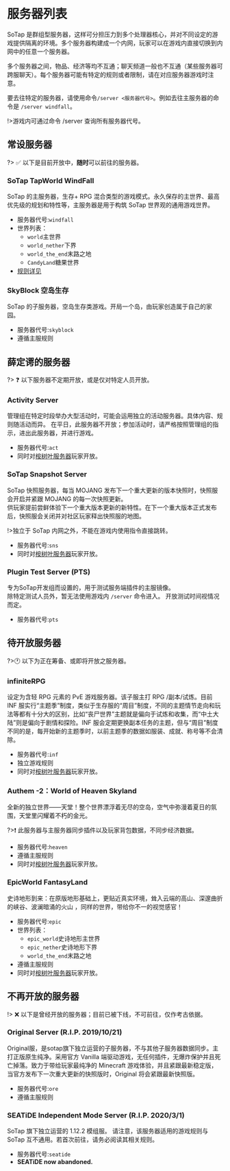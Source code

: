 # 服务器列表  
SoTap 是群组型服务器，这样可分担压力到多个处理器核心，并对不同设定的游戏提供隔离的环境。多个服务器构建成一个内网，玩家可以在游戏内直接切换到内网中的任意一个服务器。

多个服务器之间，物品、经济等均不互通；聊天频道一般也不互通（某些服务器可跨服聊天）。每个服务器可能有特定的规则或者限制，请在对应服务器游戏时注意。

要去往特定的服务器，请使用命令`/server <服务器代号>`。例如去往主服务器的命令是 `/server windfall`。  

!>游戏内可通过命令 /server 查询所有服务器代号。  

## 常设服务器  
?> ✅ 以下是目前开放中，**随时**可以前往的服务器。  

### SoTap TapWorld WindFall  
SoTap 的主服务器，生存+ RPG 混合类型的游戏模式。永久保存的主世界、最高优先级的规划和特性等，主服务器是用于构筑 SoTap 世界观的通用游戏世界。  

- 服务器代号:`windfall`
- 世界列表：
  - `world`主世界
  - `world_nether`下界
  - `world_the_end`末路之地
  - `CandyLand`糖果世界
- [规则详见](https://wiki.sotap.org/#/rules)

### SkyBlock 空岛生存
SoTap 的子服务器，空岛生存类游戏。开局一个岛，由玩家创造属于自己的家园。

- 服务器代号:`skyblock`
- 遵循主服规则

## 薛定谔的服务器

?> ❓ 以下服务器不定期开放，或是仅对特定人员开放。

### Activity Server
管理组在特定时段举办大型活动时，可能会运用独立的活动服务器。具体内容、规则随活动而异。
在平日，此服务器不开放；参加活动时，请严格按照管理组的指示，进出此服务器，并进行游戏。

- 服务器代号:`act`
- 同时对[桉树叶服务器](https://www.eumc.cc/)玩家开放。

### SoTap Snapshot Server
SoTap 快照服务器，每当 MOJANG 发布下一个重大更新的版本快照时，快照服会开启并紧跟 MOJANG 的每一次快照更新。  
供玩家提前尝鲜体验下一个重大版本更新的新特性。在下一个重大版本正式发布后，快照服会关闭并对社区玩家释出快照服的地图。

!>独立于 SoTap 内网之外，不能在游戏内使用指令直接跳转。
- 服务器代号:`sns`
- 同时对[桉树叶服务器](https://www.eumc.cc/)玩家开放。

### Plugin Test Server (PTS)
专为SoTap开发组而设置的，用于测试服务端插件的主服镜像。  
除特定测试人员外，暂无法使用游戏内 `/server` 命令进入。
开放测试时间视情况而定。

- 服务器代号:`pts`

## 待开放服务器
?>🕐 以下为正在筹备、或即将开放之服务器。

### infiniteRPG
设定为含轻 RPG 元素的 PvE 游戏服务器。该子服主打 RPG /副本/试炼。目前 INF 服实行“主题季”制度，类似于生存服的“周目”制度，不同的主题情节走向和玩法等都有十分大的区别，比如“丧尸世界”主题就是偏向于试炼和收集，而“中土大陆”则是偏向于剧情和探险。INF 服会定期更换副本任务的主题，但与“周目”制度不同的是，每开始新的主题季时，以前主题季的数据如服装、成就、称号等不会清除。

- 服务器代号:`inf`
- 独立游戏规则
- 同时对[桉树叶服务器](https://www.eumc.cc/)玩家开放。

### Authem -2：World of Heaven Skyland
全新的独立世界——天堂！整个世界漂浮着无尽的空岛，空气中弥漫着夏日的氛围，天堂里闪耀着不朽的金光。

?>❗ 此服务器与主服务器同步插件以及玩家背包数据，不同步经济数据。

- 服务器代号:`heaven`
- 遵循主服规则
- 同时对[桉树叶服务器](https://www.eumc.cc/)玩家开放。

### EpicWorld FantasyLand
史诗地形到来：在原版地形基础上，更贴近真实环境，耸入云端的高山、深邃曲折的峡谷、波澜暗涌的火山 ，同样的世界，带给你不一的视觉感官！

- 服务器代号:`epic`
- 世界列表：
  - `epic_world`史诗地形主世界
  - `epic_nether`史诗地形下界
  - `world_the_end`末路之地
- 遵循主服规则
- 同时对[桉树叶服务器](https://www.eumc.cc/)玩家开放。

## 不再开放的服务器
!> ❌ 以下是曾经开放的服务器；目前已被下线，不可前往，仅作考古依据。

### Original Server (R.I.P. 2019/10/21)
Original服，是sotap旗下独立运营的子服务器，不与其他子服务器数据同步。主打正版原生纯净。采用官方 Vanilla 端驱动游戏，无任何插件，无爆炸保护并且死亡掉落。致力于带给玩家最纯净的 Minecraft 游戏体验，并且紧跟最新稳定版，当官方发布下一次重大更新的快照版时，Original 将会紧跟最新快照版。

- 服务器代号:`ore`
- 遵循主服规则

### SEATiDE Independent Mode Server (R.I.P. 2020/3/1)

SoTap 旗下独立运营的 1.12.2 模组服。 请注意，该服务器适用的游戏规则与 SoTap 互不通用。若首次前往，请务必阅读其相关规则。

- 服务器代号:`seatide`
- **SEATiDE now abandoned.**
